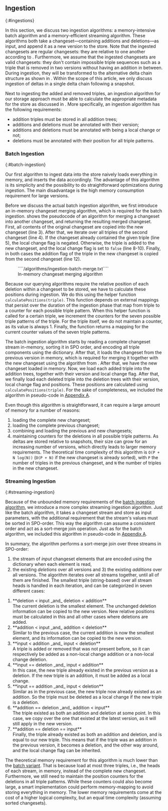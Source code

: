 ## Ingestion
{:#ingestions}

In this section, we discuss two ingestion algorithms: a memory-intensive batch algorithm and a memory-efficient streaming algorithm.
These algorithms both take a changeset—containing additions and deletions—as input,
and append it as a new version to the store.
Note that the ingested changesets are regular changesets: they are relative to one another according to [](#regular-delta-chain).
Furthermore, we assume that the ingested changesets are valid changesets:
they don't contain impossible triple sequences such as a triple that is removed in two versions without having an addition in between.
During ingestion, they will be transformed to the alternative delta chain structure as shown in [](#alternative-delta-chain).
Within the scope of this article, we only discuss ingestion of deltas in a single delta chain following a snapshot.

Next to ingesting the added and removed triples,
an ingestion algorithm for our storage approach must be able to calculate
the appropriate metadata for the store as discussed in [](#delta-storage).
More specifically, an ingestion algorithm has the following requirements:
<ul>
    <li>addition triples must be stored in all addition trees;</li>
    <li>additions and deletions must be annotated with their version;</li>
    <li>additions and deletions must be annotated with being a local change or not;</li>
    <li>deletions must be annotated with their position for all triple patterns.</li>
</ul>

### Batch Ingestion
{:#batch-ingestion}

Our first algorithm to ingest data into the store naively loads everything in memory,
and inserts the data accordingly.
The advantage of this algorithm is its simplicity and the possibility to do straightforward optimizations during ingestion.
The main disadvantage is the high memory consumption requirement for large versions.

Before we discuss the actual batch ingestion algorithm,
we first introduce an in-memory changeset merging algorithm,
which is required for the batch ingestion.
[](#algorithm-ingestion-batch-merge) shows the pseudocode of an algorithm for merging a changeset into another changeset,
and returning the resulting merged changeset.
First, all contents of the original changeset are copied into the new changeset (line 3).
After that, we iterate over all triples of the second changeset (line 4).
If the changeset already contained the given triple (line 5), the local change flag is negated.
Otherwise, the triple is added to the new changeset, and the local change flag is set to `false` (line 8-10).
Finally, in both cases the addition flag of the triple in the new changeset is copied from the second changeset (line 12).

<figure id="algorithm-ingestion-batch-merge" class="algorithm numbered">
````/algorithms/ingestion-batch-merge.txt````
<figcaption markdown="block">
In-memory changeset merging algorithm
</figcaption>
</figure>

Because our querying algorithms require the relative position of each deletion within a changeset to be stored,
we have to calculate these positions during ingestion.
We do this using the helper function `calculatePositions(triple)`.
This function depends on external mappings that persist over the duration of the ingestion phase
that map from triple to a counter for each possible triple pattern.
When this helper function is called for a certain triple,
we increment the counters for the seven possible triple patterns of the triple.
For the triple itself, we do not maintain a counter, as its value is always 1.
Finally, the function returns a mapping for the current counter values of the seven triple patterns.

The batch ingestion algorithm starts by reading a complete changeset stream in-memory, sorting it in SPO order,
and encoding all triple components using the dictionary.
After that, it loads the changeset from the previous version in memory,
which is required for merging it together with the new changeset using the algorithm from [](#algorithm-ingestion-batch-merge).
After that, we have the new changeset loaded in memory.
Now, we load each added triple into the addition trees, together with their version and local change flag.
After that, we finally load each deleted triple into the deletion trees
with their version, local change flag and positions.
These positions are calculated using `calculatePositions(triple)`.
For the sake of completeness, we included the algorithm in pseudo-code in [Appendix A](#appendix-algorithms).

Even though this algorithm is straightforward,
it can require a large amount of memory for a number of reasons:
1) loading the complete new changeset;
2) loading the complete previous changeset;
3) combining and loading the previous and new changesets;
4) maintaining counters for the deletions in all possible triple patterns.
As deltas are stored relative to snapshots, their size can grow for an increasing number of versions,
which directly leads to larger memory requirements.
The theoretical time complexity of this algorithm is `O(P + N log(N))` (`O(P + N)` if the new changeset is already sorted),
with `P` the number of triples in the previous changeset,
and `N` the number of triples in the new changeset.

### Streaming Ingestion
{:#streaming-ingestion}

Because of the unbounded memory requirements of the [batch ingestion algorithm](#batch-ingestion),
we introduce a more complex streaming ingestion algorithm.
Just like the batch algorithm, it takes a changeset stream and store as input parameters,
with the additional requirement that the stream's values must be sorted in SPO-order.
This way the algorithm can assume a consistent order and act as a sort-merge join operation.
Just as for the batch algorithm, we included this algorithm in pseudo-code in [Appendix A](#appendix-algorithms).

In summary, the algorithm performs a sort-merge join over three streams in SPO-order:
1) the stream of _input_ changeset elements that are encoded using the dictionary when each element is read,
2) the existing _deletions_ over all versions
and 3) the existing _additions_ over all versions.
The algorithm iterates over all streams together, until all of them are finished.
The smallest triple (string-based) over all stream heads is handled in each iteration,
and can be categorized in seven different cases:

<ol>
<li markdown="1">
**deletion < input _and_ deletion < addition**
<br />
The current deletion is the smallest element.
The unchanged deletion information can be copied to the new version.
New relative positions must be calculated in this and all other cases where deletions are added.
</li>
<li markdown="1">
**addition < input _and_ addition < deletion**
<br />
Similar to the previous case, the current addition is now the smallest element,
and its information can be copied to the new version.
</li>
<li markdown="1">
**input < addition _and_ input < deletion**
<br />
A triple is added or removed that was not present before,
so it can respectively be added as a non-local change addition or a non-local change deletion.
</li>
<li markdown="1">
**input == deletion _and_ input < addition**
<br />
In this case, the new triple already existed in the previous version as a deletion.
If the new triple is an addition, it must be added as a local change.
</li>
<li markdown="1">
**input == addition _and_ input < deletion**
<br />
Similar as in the previous case, the new triple now already existed as an addition.
So the triple must be deleted as a local change if the new triple is a deletion.
</li>
<li markdown="1">
**addition == deletion _and_ addition < input**
<br />
The triple existed as both an addition and deletion at some point.
In this case, we copy over the one that existed at the latest version, as it will still apply in the new version.
</li>
<li markdown="1">
**addition == deletion == input**
<br />
Finally, the triple already existed as both an addition and deletion,
and is equal to our new triple.
This means that if the triple was an addition in the previous version, it becomes a deletion, and the other way around,
and the local change flag can be inherited.
</li>
</ol>

The theoretical memory requirement for this algorithm is much lower than the [batch variant](#batch-ingestion).
That is because load at most three triples, i.e., the heads of each stream, in memory, instead of the complete new changeset.
Furthermore, we still need to maintain the position counters for the deletions in all triple patterns.
While these counters could also become large, a smart implementation could perform memory-mapping
to avoid storing everything in memory.
The lower memory requirements come at the cost of a higher logical complexity, but an equal time complexity (assuming sorted changesets).
